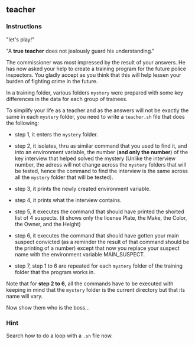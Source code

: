 ## teacher

### Instructions

"let's play!"

"A **true teacher** does not jealously guard his understanding."

The commissioner was most impressed by the result of your answers.
He has now asked your help to create a training program for the future police inspectors. You gladly accept as you think that this will help lessen your burden of fighting crime in the future.

In a training folder, various folders `mystery` were prepared with some key differences in the data for each group of trainees.

To simplify your life as a teacher and as the answers will not be exactly the same in each `mystery` folder, you need to write a `teacher.sh` file that does the following:

- step 1, it enters the `mystery` folder.
- step 2, it isolates, thru as similar command that you used to find it, and into an environment variable, the number (**and only the number**) of the key interview that helped solved the mystery (Unlike the interview number, the adress will not change across the `mystery` folders that will be tested, hence the command to find the interview is the same across all the `mystery` folder that will be tested).
- step 3, it prints the newly created environment variable.
- step 4, it prints what the interview contains.
- step 5, it executes the command that should have printed the shorted list of 4 suspects. (it shows only the license Plate, the Make, the Color, the Owner, and the Height)
- step 6, it executes the command that should have gotten your main suspect convicted (as a reminder the result of that command should be the printing of a number) except that now you replace your suspect name with the environment variable MAIN_SUSPECT.

- step 7, step 1 to 6 are repeated for each `mystery` folder of the training folder that the program works in.

Note that for **step 2 to 6**, all the commands have to be executed with keeping in mind that the `mystery` folder is the current directory but that its name will vary.

Now show them who is the boss...

### Hint

Search how to do a loop with a `.sh` file now.
